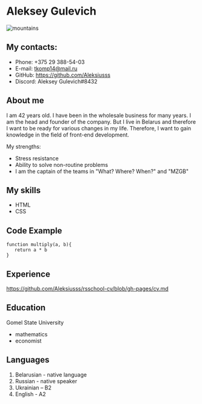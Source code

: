 # Aleksey Gulevich
![mountains](/afon.jpg)
## My contacts:
* Phone: +375 29 388-54-03
* E-mail: tkomp14@mail.ru
* GitHub: https://github.com/Aleksiusss
* Discord: Aleksey Gulevich#8432
## About me
I am 42 years old. I have been in the wholesale business for many years. I am the head and founder of the company. But I live in Belarus and therefore I want to be ready for various changes in my life. Therefore, I want to gain knowledge in the field of front-end development.

My strengths:
* Stress resistance
* Ability to solve non-routine problems
* I am the captain of the teams in "What? Where? When?" and "MZGB"
## My skills
* HTML
* CSS
## Code Example
```
function multiply(a, b){
   return a * b
}
```
## Experience
https://github.com/Aleksiusss/rsschool-cv/blob/gh-pages/cv.md
## Education
Gomel State University
* mathematics
* economist
## Languages
1. Belarusian - native language
1. Russian - native speaker
1. Ukrainian – B2
1. English - A2
